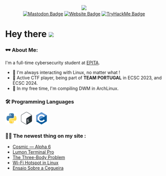 <div id="header" align="center">
  <img src="https://media.giphy.com/media/c4E9K3UJftZG5MB27w/giphy.gif" width="100"/>
</div>

<div id="badges" align="center">
  <a href="https://fosstodon.org/@M0streng0"><img src="https://img.shields.io/badge/Mastodon-blue?logo=mastodon&logoColor=white&style=for-the-badge" alt="Mastodon Badge"/></a>
  <a href="https://m0streng0.com/"><img src="https://img.shields.io/badge/Website-teal?style=for-the-badge&logo=retroarch&logoColor=white" alt="Website Badge"/></a>
  <a href="https://tryhackme.com/p/M0streng0"><img src="https://img.shields.io/badge/Tryhackme-red?style=for-the-badge&logo=tryhackme&logoColor=white" alt="TryHackMe Badge"/></a>
</div>

<h1>
  Hey there
  <img src="https://media.giphy.com/media/hvRJCLFzcasrR4ia7z/giphy.gif" width="30px"/>
</h1>

### 🕶 About Me:

I'm a full-time cybersecurity student at [EPITA](https://www.epita.fr/bachelor-cybersecurite/).

- 🐧 I'm always interacting with Linux, no matter what !
- 🚩 Active CTF player, being part of **TEAM PORTUGAL** in ECSC 2023, and ECSC 2024.
- 🌴 In my free time, I'm compiling DWM in ArchLinux.

### 🛠️ Programming Languages

<div>
  <img src="https://github.com/devicons/devicon/blob/master/icons/python/python-original.svg" title="Python" alt="Python" width="40" height="40"/>&nbsp;
  <img src="https://github.com/devicons/devicon/blob/master/icons/bash/bash-original.svg" title="Bash" alt="Bash" width="40" height="40"/>&nbsp;
  <img src="https://github.com/devicons/devicon/blob/master/icons/c/c-original.svg" title="C" alt="C" width="40" height="40"/>&nbsp;
</div>

### ✍🏻 The newest thing on my site :
<!-- BLOG-POST-LIST:START -->
- [Cosmic — Alpha 6](https://m0streng0.com/posts/cosmic-alpha-6/)
- [Lumon Terminal Pro](https://m0streng0.com/links/lumon-terminal-pro/)
- [The Three-Body Problem](https://m0streng0.com/books/the-three-body-problem/)
- [Wi-Fi Hotspot in Linux](https://m0streng0.com/tutorials/wifi-hotspot-linux/)
- [Ensaio Sobre a Cegueira](https://m0streng0.com/books/ensaio-sobre-a-cegueira/)
<!-- BLOG-POST-LIST:END -->
